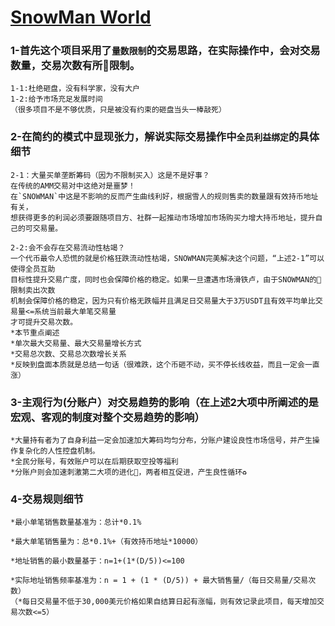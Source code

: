 # [SnowMan World](https://snowman.live/)</br>
### 1-首先这个项目采用了`量数限制`的交易思路，在实际操作中，会对交易数量，交易次数有所🚫限制。</br>
```
1-1:杜绝砸盘，没有科学家，没有大户
1-2:给予市场充足发展时间
（很多项目不是不够优质，只是被没有约束的砸盘当头一棒敲死）
```
### 2-在简约的模式中显现张力，解说实际交易操作中`全员利益绑定`的具体细节</br>
```
2-1：大量买单垄断筹码（因为不限制买入）这是不是好事？
在传统的AMM交易对中这绝对是噩梦！
在`SNOWMAN`中这是不影响的反而产生曲线利好，根据雪人的规则售卖的数量跟有效持币地址有关，
想获得更多的利润必须要跟随项目方、社群一起推动市场增加市场购买力增大持币地址，提升自己的可交易量。

2-2:会不会存在交易流动性枯竭？
一个代币最令人恐慌的就是价格狂跌流动性枯竭，SNOWMAN完美解决这个问题，“上述2-1”可以使得全员互助
目标性提升交易广度，同时也会保障价格的稳定。如果一旦遭遇市场滑铁卢，由于SNOWMAN的🚫限制卖出次数
机制会保障价格的稳定，因为只有价格无跌幅并且满足日交易量大于3万USDT且有效平均单比交易量<=系统当前最大单笔交易量
才可提升交易次数。
*本节重点阐述
*单次最大交易量、最大交易量增长方式
*交易总次数、交易总次数增长关系
*反映到盘面本质就是总结一句话（很难跌，这个币砸不动，买不停长线收益，而且一定会一直涨）
```
### 3-主观行为(分账户）对交易趋势的影响（在上述2大项中所阐述的是宏观、客观的制度对整个交易趋势的影响）</br>
```
*大量持有者为了自身利益一定会加速加大筹码均匀分布，分账户建设良性市场信号，并产生操作复杂化的人性控盘机制。
*全民分账号，有效账户可以在后期获取空投等福利
*分账户则会加速刺激第二大项的进化🧬，两者相互促进，产生良性循环♻️
```
### 4-交易规则细节</br>
```
*最小单笔销售数量基准为：总计*0.1%

*最大单笔销售量为：总*0.1%+（有效持币地址*10000）

*地址销售的最小数量基于：n=1+(1*(D/5))<=100

*实际地址销售频率基准为：n = 1 + (1 * (D/5)) + 最大销售量/（每日交易量/交易次数）
（*每日交易量不低于30,000美元价格如果自结算日起有涨幅，则有效记录此项目，每天增加交易次数<=5）
```
